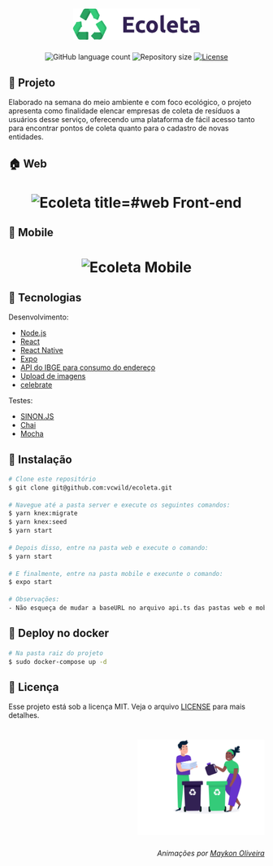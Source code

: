 <h1 align="center">
  <img alt="Ecoleta" src="https://raw.githubusercontent.com/vcwild/ecoleta/84cbe382772348e52a9ad6dcfcf6cc1c73d12499/web/src/assets/logo.svg" width="250px" />
</h1>

<p align="center">
  <img alt="GitHub language count" src="https://img.shields.io/github/languages/count/vcwild/ecoleta">

  <img alt="Repository size" src="https://img.shields.io/github/repo-size/vcwild/ecoleta">

  <a href="https://github.com/maykon-oliveira/nlw-1/blob/master/LICENSE.md">
    <img alt="License" src="https://img.shields.io/badge/license-MIT-brightgreen">
  <a>
</p>

## :memo: Projeto

Elaborado na semana do meio ambiente e com foco ecológico, o projeto apresenta como finalidade elencar empresas de coleta de resíduos a usuários desse serviço, oferecendo uma plataforma de fácil acesso tanto para encontrar pontos de coleta quanto para o cadastro de novas entidades.


## :house: Web

<h1 align="center">
    <img alt="Ecoleta title=#web Front-end" src="https://github.com/maykon-oliveira/nlw-1/raw/master/.github/web.gif" />
</h1>

## :iphone: Mobile

<h1 align="center">
    <img alt="Ecoleta Mobile" title=#mobile src="https://github.com/maykon-oliveira/nlw-1/raw/master/.github/mobile.gif" />
</h1>

## :hammer: Tecnologias

Desenvolvimento:

- [Node.js](https://nodejs.org/en/)
- [React](https://reactjs.org)
- [React Native](https://facebook.github.io/react-native/)
- [Expo](https://expo.io/)
- [API do IBGE para consumo do endereço](https://servicodados.ibge.gov.br/api/docs/localidades?versao=1#api-UFs-estadosGet)
- [Upload de imagens](react-dropzone)
- [celebrate](https://github.com/arb/celebrate)

Testes:

- [SINON.JS](https://sinonjs.org/)
- [Chai](https://www.chaijs.com/)
- [Mocha](https://mochajs.org/)

## :wrench: Instalação

```bash
# Clone este repositório
$ git clone git@github.com:vcwild/ecoleta.git

# Navegue até a pasta server e execute os seguintes comandos:
$ yarn knex:migrate
$ yarn knex:seed
$ yarn start

# Depois disso, entre na pasta web e execute o comando:
$ yarn start

# E finalmente, entre na pasta mobile e execunte o comando:
$ expo start

# Observações:
- Não esqueça de mudar a baseURL no arquivo api.ts das pastas web e mobile para o ip da sua máquina
```

## 🐳 Deploy no docker

```bash
# Na pasta raiz do projeto
$ sudo docker-compose up -d
```

## :scroll: Licença

Esse projeto está sob a licença MIT. Veja o arquivo [LICENSE](LICENSE.md) para mais detalhes.

<h1 align="right">
  <img alt="Ecoleta" title="#delicinha" src="https://raw.githubusercontent.com/vcwild/ecoleta/84cbe382772348e52a9ad6dcfcf6cc1c73d12499/web/src/assets/home-background.svg" width="250px" />
</h1>

<h6 align="right">
Animações por <a href="https://www.github.com/maykon-oliveira/">Maykon Oliveira</a>
</h6>

